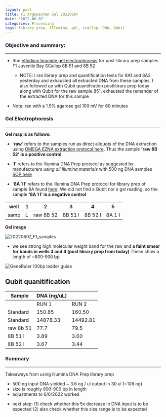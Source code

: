 ```yaml
---
layout: post
title: F1 Argopecten Gel 20220607
date: '2022-06-07'
categories: Processing
tags: library prep, Illumina, gel, scallop, DNA, Qubit
---
```


### Objective and summary:
----------
- Run [ethidium bromide gel electrophoresis](https://github.com/SamGurr/SamJGurr_Lab_Notebook/blob/master/_posts/2022-01-18-Gel-Electrophoresis-with-ethidium-bromide.md)
for post-library prep samples F1 Juvenile Bay SCallop 8B 51 and 8B 52

	* NOTE:	 I ran library prep  and quantification tests for 8A1 and 8A2 yesterday and exhausted all extracted DNA from these samples. I also followed up with Qubit quantifcation postlibrary prep
	today along with Qubit for the raw sample 851, exhausted the remander of the extracted DNA for this sample

- Note: ran with a 1.5% agarose gel 100 mV for 60 minutes

### Gel Electrophoresis
----------

**Gel map is as follows:**

- '**raw**' refers to the samples run as direct aliquots of the DNA extraction using [OMEGA EZNA extraction protocol here](https://github.com/SamGurr/SamJGurr_Lab_Notebook/blob/master/_posts/2021-12-21-Airradians-adult-DNA-extractions.md). Thus the sample **'raw 8B 52' is a positive control**

- '**I**' refers to the Illumina DNA Prep protocol as suggested by manufacturers *using all Illumina materials* with 500 ng DNA samples [SOP here](https://github.com/SamGurr/SamJGurr_Lab_Notebook/blob/master/_posts/2022-06-03-Illumina-DNA-Prep-SOP)

- '**8A 1 I**' refers to the Illumina DNA Prep protocol for library prep of sample 8A found [here](https://samgurr.github.io/SamJGurr_Lab_Notebook/processing/2022/06/06/F1-Argopecten-Gel-20220606.html).
We did not find a Qubit nor a gel reading, so the sample **'8A 1 I' is a negative control**

|well   |    1 |    2    |     3  |    4   |    5   |
| ---   |---   |---      | ---    |---     |---     |
|samp   |     L|raw 8B 52| 8B 51 I|8B 52 I |8A 1 I  |


**Gel image**


![20220607_F1_samples](https://samgurr.github.io/SamJGurr_Lab_Notebook/images/20220607_F1_samples.JPG "20220607_F1_samples")

* we see strong high molecular weight band for the raw and **a faint smear for bands in wells 3 and 4 (post library prep from today)**
These show a length of ~800-900 bp  


![GeneRuler 100bp ladder guide](https://samgurr.github.io/SamJGurr_Lab_Notebook/images/GeneRuler_Ladder_guide.PNG "Ladder_guide")



**Qubit quanitification**
----------

| Sample        | DNA (ng/uL)   |             |  
| ------        | -----------   | ----------- |  
|               |    RUN 1      |    RUN 2    |      
| Standard      |     150.85    |   160.50    |     
| Standard  	|    14878.33   |  14492.81   |     
| raw 8b 51   	|     77.7      |  79.5     |     
| 8B 51 I    	|     3.89      |  3.60     |       
| 8B 52 I    	|     3.67      |  3.44     |



### Summary
----------

Takeaways from using Illumina DNA Prep library prep

* 500 ng input DNA yielded ~ 3.6 ng / ul output in 30 ul (~108 ng)
* size is roughly 800-900 bp in length
* adjustments to 6/6/2022 worked

- next step: (1) check whether this 5x decrease in DNA input is to be expected (2) also check whether this size range is to be expected
